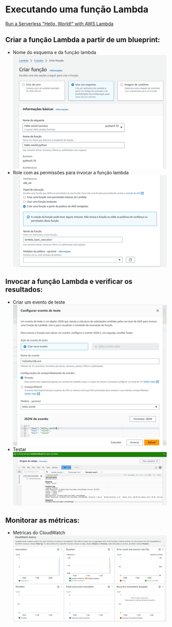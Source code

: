 # Executando uma função Lambda

[Run a Serverless "Hello, World!" with AWS Lambda](https://aws.amazon.com/pt/tutorials/run-serverless-code/#)

##  Criar a função Lambda a partir de um blueprint:
- Nome do esquema e da função lambda
  <img src="https://github.com/V1ctor1aTorres/Serverless_HelloWorld_with_AWS_Lambda/blob/main/images/criar_funcao1.png">
- Role com as permissões para invocar a função lambda
  <img src="https://github.com/V1ctor1aTorres/Serverless_HelloWorld_with_AWS_Lambda/blob/main/images/criar_funcao2.png">

## Invocar a função Lambda e verificar os resultados:
- Criar um evento de teste
  <img src="https://github.com/V1ctor1aTorres/Serverless_HelloWorld_with_AWS_Lambda/blob/main/images/evento_teste.png">
- Testar
  <img src="https://github.com/V1ctor1aTorres/Serverless_HelloWorld_with_AWS_Lambda/blob/main/images/teste.png">

## Monitorar as métricas:
- Metricas do CloudWatch
  <img src="https://github.com/V1ctor1aTorres/Serverless_HelloWorld_with_AWS_Lambda/blob/main/images/metrics.png">
